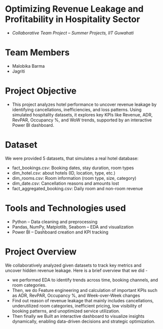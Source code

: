 # Optimizing Revenue Leakage and Profitability in Hospitality Sector
- *Collaborative Team Project – Summer Projects, IIT Guwahati*

# Team Members
- Malobika Barma
- Jagriti

# Project Objective
- This project analyzes hotel performance to uncover revenue leakage by identifying cancellations, inefficiencies, and loss patterns. Using simulated hospitality datasets, it explores key KPIs like Revenue, ADR, RevPAR, Occupancy %, and WoW trends, supported by an interactive Power BI dashboard.

# Dataset
We were provided 5 datasets, that simulates a real hotel database:
- fact_bookings.csv: Booking dates, stay duration, room types
- dim_hotel.csv: about hotels (ID, location, type, etc.)
- dim_rooms.csv: Room information (room type, size, category)
- dim_date.csv: Cancellation reasons and amounts lost
- fact_aggregated_booking.csv: Daily room and non-room revenue

# Tools and Technologies used
- Python – Data cleaning and preprocessing
- Pandas, NumPy, Matplotlib, Seaborn – EDA and visualization
- Power BI – Dashboard creation and KPI tracking

# Project Overview
We collaboratively analyzed given datasets to track key metrics and uncover hidden revenue leakage.
Here is a brief overview that we did -

- we performed EDA to identify trends across time, booking channels, and room categories.
- Then, we do Feature engineering and calculation of important KPIs such as ADR, RevPAR, Occupancy %, and Week-over-Week changes
- Find out reason of revenue leakage that mainly includes cancellations, underutilized room categories, inefficient pricing, low visibility of booking patterns, and unoptimized service utilization.
- Then finally we Built an interactive dashboard to visualize insights dynamically, enabling data-driven decisions and strategic optimization.
